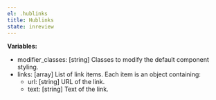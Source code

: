 ```yaml
---
el: .hublinks
title: Hublinks
state: inreview
---
```


__Variables:__
* modifier_classes: [string] Classes to modify the default component styling.
* links: [array] List of link items. Each item is an object containing:
  * url: [string] URL of the link.
  * text: [string] Text of the link.
